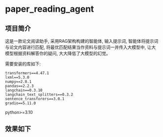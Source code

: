 # paper_reading_agent
## 项目简介
这是一款论文阅读助手, 采用RAG架构构建的智能体, 输入提示词, 智能体将提示词与论文内容进行匹配, 将最优匹配结果当作资料与提示词一并传入大模型中, 让大模型根据资料解答你的疑问, 大大降低了大模型的幻觉。

需要安装的库如下: 
```
transformers==4.47.1
lxml==5.3.0
numpy==2.0.1
pandas==2.2.3
langchain==0.3.10
langchain_text_splitters==0.3.2
sentence_transforers==3.0.1
gradio==5.11.0
```
python>=3.10
## 效果如下
